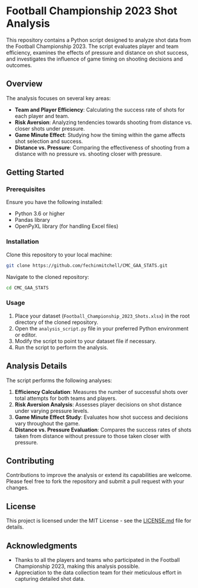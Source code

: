 # Football Championship 2023 Shot Analysis

This repository contains a Python script designed to analyze shot data from the Football Championship 2023. The script evaluates player and team efficiency, examines the effects of pressure and distance on shot success, and investigates the influence of game timing on shooting decisions and outcomes.

## Overview

The analysis focuses on several key areas:

- **Team and Player Efficiency**: Calculating the success rate of shots for each player and team.
- **Risk Aversion**: Analyzing tendencies towards shooting from distance vs. closer shots under pressure.
- **Game Minute Effect**: Studying how the timing within the game affects shot selection and success.
- **Distance vs. Pressure**: Comparing the effectiveness of shooting from a distance with no pressure vs. shooting closer with pressure.

## Getting Started

### Prerequisites

Ensure you have the following installed:

- Python 3.6 or higher
- Pandas library
- OpenPyXL library (for handling Excel files)

### Installation

Clone this repository to your local machine:

```bash
git clone https://github.com/fechinmitchell/CMC_GAA_STATS.git
```

Navigate to the cloned repository:

```bash
cd CMC_GAA_STATS
```

### Usage

1. Place your dataset (`Football_Championship_2023_Shots.xlsx`) in the root directory of the cloned repository.
2. Open the `analysis_script.py` file in your preferred Python environment or editor.
3. Modify the script to point to your dataset file if necessary.
4. Run the script to perform the analysis.

## Analysis Details

The script performs the following analyses:

1. **Efficiency Calculation**: Measures the number of successful shots over total attempts for both teams and players.
2. **Risk Aversion Analysis**: Assesses player decisions on shot distance under varying pressure levels.
3. **Game Minute Effect Study**: Evaluates how shot success and decisions vary throughout the game.
4. **Distance vs. Pressure Evaluation**: Compares the success rates of shots taken from distance without pressure to those taken closer with pressure.

## Contributing

Contributions to improve the analysis or extend its capabilities are welcome. Please feel free to fork the repository and submit a pull request with your changes.

## License

This project is licensed under the MIT License - see the [LICENSE.md](LICENSE.md) file for details.

## Acknowledgments

- Thanks to all the players and teams who participated in the Football Championship 2023, making this analysis possible.
- Appreciation to the data collection team for their meticulous effort in capturing detailed shot data.
